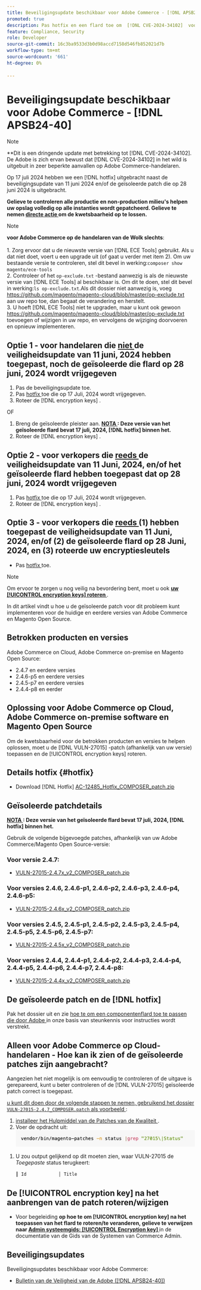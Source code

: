 ```yaml
---
title: Beveiligingsupdate beschikbaar voor Adobe Commerce - [!DNL APSB24-40]
promoted: true
description: Pas hotfix en een flard toe om  [!DNL CVE-2024-34102]  voor Adobe Commerce 2.4.4-p8, 2.4.5-p7, 2.4.6-p5, 2.4.7 en vroegere versies te verhelpen.
feature: Compliance, Security
role: Developer
source-git-commit: 16c3ba9533d3b0d98accd7158d546fb852021d7b
workflow-type: tm+mt
source-wordcount: '661'
ht-degree: 0%

---
```


# Beveiligingsupdate beschikbaar voor Adobe Commerce - [!DNL APSB24-40]

>[!NOTE]
>
>**Dit is een dringende update met betrekking tot [!DNL CVE-2024-34102]. De Adobe is zich ervan bewust dat [!DNL CVE-2024-34102] in het wild is uitgebuit in zeer beperkte aanvallen op Adobe Commerce-handelaren.

Op 17 juli 2024 hebben we een [!DNL hotfix] uitgebracht naast de beveiligingsupdate van 11 juni 2024 en/of de geïsoleerde patch die op 28 juni 2024 is uitgebracht.

**Gelieve te controleren alle productie en non-production milieu&#39;s helpen uw opslag volledig op alle instanties wordt gepatcheerd.  Gelieve te nemen <u> directe actie </u> om de kwetsbaarheid op te lossen.**

>[!NOTE]
>
>**voor Adobe Commerce op de handelaren van de Wolk slechts**:<br><br> 1. Zorg ervoor dat u de nieuwste versie van [!DNL ECE Tools] gebruikt. Als u dat niet doet, voert u een upgrade uit (of gaat u verder met item 2). Om uw bestaande versie te controleren, stel dit bevel in werking:`composer show magento/ece-tools`<br> 2. Controleer of het `op-exclude.txt` -bestand aanwezig is als de nieuwste versie van [!DNL ECE Tools] al beschikbaar is. Om dit te doen, stel dit bevel in werking:`ls op-exclude.txt`.Als dit dossier niet aanwezig is, voeg https://github.com/magento/magento-cloud/blob/master/op-exclude.txt aan uw repo toe, dan begaat de verandering en herstelt.<br> 3. U hoeft [!DNL ECE Tools] niet te upgraden, maar u kunt ook gewoon https://github.com/magento/magento-cloud/blob/master/op-exclude.txt toevoegen of wijzigen in uw repo, en vervolgens de wijziging doorvoeren en opnieuw implementeren.

## Optie 1 - voor handelaren die <u> niet </u> de veiligheidsupdate van 11 juni, 2024 hebben toegepast, noch de geïsoleerde die flard op 28 juni, 2024 wordt vrijgegeven

1. Pas de beveiligingsupdate toe.
1. Pas [ hotfix ](#hotfix) toe die op 17 Juli, 2024 wordt vrijgegeven.
1. Roteer de [!DNL encryption keys] .

OF

1. Breng de geïsoleerde pleister aan. **<u>NOTA </u>: Deze versie van het geïsoleerde flard bevat 17 juli, 2024, [!DNL hotfix] binnen het.**
1. Roteer de [!DNL encryption keys] .

## Optie 2 - voor verkopers die <u> reeds </u> de veiligheidsupdate van 11 Juni, 2024, en/of het geïsoleerde flard hebben toegepast dat op 28 juni, 2024 wordt vrijgegeven

1. Pas [ hotfix ](#hotfix) toe die op 17 Juli, 2024 wordt vrijgegeven.
1. Roteer de [!DNL encryption keys] .

## Optie 3 - voor verkopers die <u> reeds </u> (1) hebben toegepast de veiligheidsupdate van 11 Juni, 2024, en/of (2) de geïsoleerde flard op 28 Juni, 2024, en (3) roteerde uw encryptiesleutels

* Pas [ hotfix ](#hotfix) toe.


>[!NOTE]
>
>Om ervoor te zorgen u nog veilig na bevordering bent, moet u ook **[uw [!UICONTROL encryption keys] roteren ](https://experienceleague.adobe.com/en/docs/commerce-admin/systems/security/encryption-key)**.

In dit artikel vindt u hoe u de geïsoleerde patch voor dit probleem kunt implementeren voor de huidige en eerdere versies van Adobe Commerce en Magento Open Source.

## Betrokken producten en versies

Adobe Commerce on Cloud, Adobe Commerce on-premise en Magento Open Source:

* 2.4.7 en eerdere versies
* 2.4.6-p5 en eerdere versies
* 2.4.5-p7 en eerdere versies
* 2.4.4-p8 en eerder

## Oplossing voor Adobe Commerce op Cloud, Adobe Commerce on-premise software en Magento Open Source

Om de kwetsbaarheid voor de betrokken producten en versies te helpen oplossen, moet u de [!DNL VULN-27015] -patch (afhankelijk van uw versie) toepassen en de [!UICONTROL encryption keys] roteren.


## Details hotfix {#hotfix}

* Download [!DNL Hotfix] [ AC-12485_Hotfix_COMPOSER_patch.zip ](assets/AC-12485_Hotfix_COMPOSER_patch.zip)

## Geïsoleerde patchdetails

**<u>NOTA </u>: Deze versie van het geïsoleerde flard bevat 17 juli, 2024, [!DNL hotfix] binnen het.**

Gebruik de volgende bijgevoegde patches, afhankelijk van uw Adobe Commerce/Magento Open Source-versie:

### Voor versie 2.4.7:

* [VULN-27015-2.4.7x_v2_COMPOSER_patch.zip](assets/VULN-27015-2.4.7x_v2_COMPOSER_patch.zip)

### Voor versies 2.4.6, 2.4.6-p1, 2.4.6-p2, 2.4.6-p3, 2.4.6-p4, 2.4.6-p5:

* [VULN-27015-2.4.6x_v2_COMPOSER_patch.zip](assets/VULN-27015-2.4.6x_v2_COMPOSER_patch.zip)

### Voor versies 2.4.5, 2.4.5-p1, 2.4.5-p2, 2.4.5-p3, 2.4.5-p4, 2.4.5-p5, 2.4.5-p6, 2.4.5-p7:

* [VULN-27015-2.4.5x_v2_COMPOSER_patch.zip](assets/VULN-27015-2.4.5x_v2_COMPOSER_patch.zip)

### Voor versies 2.4.4, 2.4.4-p1, 2.4.4-p2, 2.4.4-p3, 2.4.4-p4, 2.4.4-p5, 2.4.4-p6, 2.4.4-p7, 2.4.4-p8:

* [VULN-27015-2.4.4x_v2_COMPOSER_patch.zip](assets/VULN-27015-2.4.4x_v2_COMPOSER_patch.zip)


## De geïsoleerde patch en de [!DNL hotfix]

Pak het dossier uit en zie [ hoe te om een componentenflard toe te passen die door Adobe ](https://experienceleague.adobe.com/docs/commerce-knowledge-base/kb/how-to/how-to-apply-a-composer-patch-provided-by-magento.html) in onze basis van steunkennis voor instructies wordt verstrekt.

## Alleen voor Adobe Commerce op Cloud-handelaren - Hoe kan ik zien of de geïsoleerde patches zijn aangebracht?

Aangezien het niet mogelijk is om eenvoudig te controleren of de uitgave is gerepareerd, kunt u beter controleren of de [!DNL VULN-27015] geïsoleerde patch correct is toegepast.

<u> u kunt dit doen door de volgende stappen te nemen, gebruikend het dossier `VULN-27015-2.4.7_COMPOSER.patch` als voorbeeld </u>:

1. [ installeer het Hulpmiddel van de Patches van de Kwaliteit ](https://experienceleague.adobe.com/docs/commerce-operations/tools/quality-patches-tool/usage.html).
1. Voer de opdracht uit:<br>
   ![ cve-2024-34102-tell-if-patch-applied-code ](assets/cve-2024-34102-tell-if-patch-applied-code.png)

<!--
    ```bash
    vendor/bin/magento-patches -n status |grep "27015\|Status"
    ```
-->

1. U zou output gelijkend op dit moeten zien, waar VULN-27015 de *Toegepaste* status terugkeert:

   ```bash
   ║ Id            │ Title                                                        │ Category        │ Origin                 │ Status      │ Details                                          ║ ║ N/A           │ ../m2-hotfixes/VULN-27015-2.4.7_COMPOSER_patch.patch      │ Other           │ Local                  │ Applied     │ Patch type: Custom                                
   ```

## De [!UICONTROL encryption key] na het aanbrengen van de patch roteren/wijzigen

* Voor begeleiding **op hoe te om [!UICONTROL encryption key] na het toepassen van het flard te roteren/te veranderen, gelieve te verwijzen naar [ Admin systeemgids: [!UICONTROL Encryption key] ](https://experienceleague.adobe.com/en/docs/commerce-admin/systems/security/encryption-key)** in de documentatie van de Gids van de Systemen van Commerce Admin.

## Beveiligingsupdates

Beveiligingsupdates beschikbaar voor Adobe Commerce:

* [ Bulletin van de Veiligheid van de Adobe ([!DNL APSB24-40]) ](https://helpx.adobe.com/security/products/magento/apsb24-40.html)

